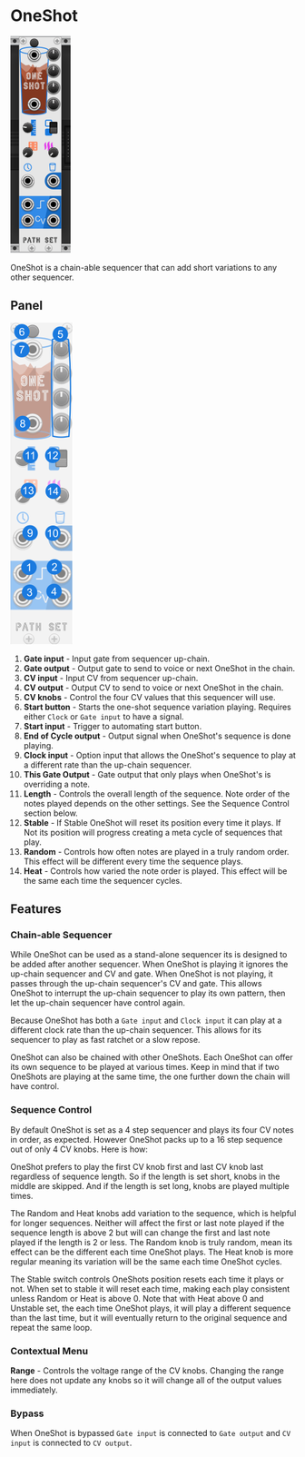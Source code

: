 
# OneShot
![Image of OneShot module](../images/OneShot.png)

OneShot is a chain-able sequencer that can add short variations to any other sequencer.

## Panel

![Image of controls](../images/OneShot/labels.png)

1. **Gate input** - Input gate from sequencer up-chain.
2. **Gate output** - Output gate to send to voice or next OneShot in the chain.
3. **CV input** - Input CV from sequencer up-chain.
4. **CV output** - Output CV to send to voice or next OneShot in the chain.
5. **CV knobs** - Control the four CV values that this sequencer will use.
6. **Start button** - Starts the one-shot sequence variation playing. Requires either `Clock` or `Gate input` to have a signal.
6. **Start input** - Trigger to automating start button.
6. **End of Cycle output** - Output signal when OneShot's sequence is done playing.
6. **Clock input** - Option input that allows the OneShot's sequence to play at a different rate than the up-chain sequencer.
6. **This Gate Output** - Gate output that only plays when OneShot's is overriding a note.
6. **Length** - Controls the overall length of the sequence. Note order of the notes played depends on the other settings. See the Sequence Control section below.
6. **Stable** - If Stable OneShot will reset its position every time it plays. If Not its position will progress creating a meta cycle of sequences that play.
6. **Random** - Controls how often notes are played in a truly random order. This effect will be different every time the sequence plays.
6. **Heat** - Controls how varied the note order is played. This effect will be the same each time the sequencer cycles.

## Features

### Chain-able Sequencer

While OneShot can be used as a stand-alone sequencer its is designed to be added after another sequencer. When OneShot is playing it ignores the up-chain sequencer and CV and gate. When OneShot is not playing, it passes through the up-chain sequencer's CV and gate. This allows OneShot to interrupt the up-chain sequencer to play its own pattern, then let the up-chain sequencer have control again.

Because OneShot has both a `Gate input` and `Clock input` it can play at a different clock rate than the up-chain sequencer. This allows for its sequencer to play as fast ratchet or a slow repose.

OneShot can also be chained with other OneShots. Each OneShot can offer its own sequence to be played at various times. Keep in mind that if two OneShots are playing at the same time, the one further down the chain will have control.

### Sequence Control

By default OneShot is set as a 4 step sequencer and plays its four CV notes in order, as expected. However OneShot packs up to a 16 step sequence out of only 4 CV knobs. Here is how:

OneShot prefers to play the first CV knob first and last CV knob last regardless of sequence length. So if the length is set short, knobs in the middle are skipped. And if the length is set long, knobs are played multiple times.

The Random and Heat knobs add variation to the sequence, which is helpful for longer sequences. Neither will affect the first or last note played if the sequence length is above 2 but will can change the first and last note played if the length is 2 or less. The Random knob is truly random, mean its effect can be the different each time OneShot plays. The Heat knob is more regular meaning its variation will be the same each time OneShot cycles.

The Stable switch controls OneShots position resets each time it plays or not. When set to stable it will reset each time, making each play consistent unless Random or Heat is above 0. Note that with Heat above 0 and Unstable set, the each time OneShot plays, it will play a different sequence than the last time, but it will eventually return to the original sequence and repeat the same loop.


### Contextual Menu

**Range** - Controls the voltage range of the CV knobs. Changing the range here does not update any knobs so it will change all of the output values immediately.

### Bypass

When OneShot is bypassed `Gate input` is connected to `Gate output` and `CV input` is connected to `CV output`.
